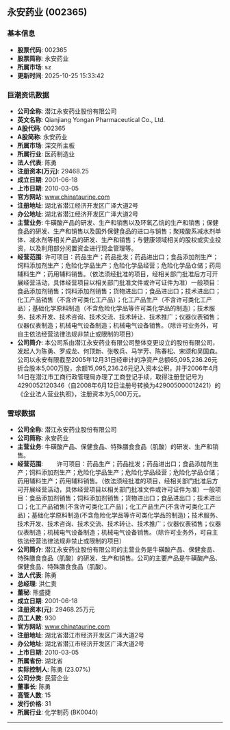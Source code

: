 ## 永安药业 (002365)

### 基本信息

- **股票代码**: 002365
- **股票简称**: 永安药业
- **所属市场**: sz
- **更新时间**: 2025-10-25 15:33:42

### 巨潮资讯数据

- **公司全称**: 潜江永安药业股份有限公司
- **英文名称**: Qianjiang Yongan Pharmaceutical Co., Ltd.
- **A股代码**: 002365
- **A股简称**: 永安药业
- **所属市场**: 深交所主板
- **所属行业**: 医药制造业
- **法人代表**: 陈勇
- **注册资本(万元)**: 29468.25
- **成立日期**: 2001-06-18
- **上市日期**: 2010-03-05
- **官方网站**: www.chinataurine.com
- **注册地址**: 湖北省潜江经济开发区广泽大道2号
- **办公地址**: 湖北省潜江经济开发区广泽大道2号
- **主营业务**: 牛磺酸产品的研发、生产和销售以及环氧乙烷的生产和销售；保健食品的研发、生产和销售以及国外保健食品的进口与销售；聚羧酸系减水剂单体、减水剂等相关产品的研发、生产和销售；与健康领域相关的股权或实业投资，以及利用部分闲置资金进行现金管理等。
- **经营范围**: 许可项目：药品生产；药品批发；药品进出口；食品添加剂生产；饲料添加剂生产；危险化学品生产；危险化学品经营；危险化学品仓储；药用辅料生产；药用辅料销售。（依法须经批准的项目，经相关部门批准后方可开展经营活动，具体经营项目以相关部门批准文件或许可证件为准）一般项目：食品添加剂销售；饲料添加剂销售；货物进出口；食品进出口；技术进出口；化工产品销售（不含许可类化工产品）；化工产品生产（不含许可类化工产品）；基础化学原料制造（不含危险化学品等许可类化学品的制造）；技术服务、技术开发、技术咨询、技术交流、技术转让、技术推广；仪器仪表销售；仪器仪表制造；机械电气设备制造；机械电气设备销售。（除许可业务外，可自主依法经营法律法规非禁止或限制的项目）
- **公司简介**: 本公司系由潜江永安药业有限公司整体变更设立的股份有限公司，发起人为陈勇、罗成龙、何顶新、张敬兵、马学芳、陈春松、宋颂和吴国森。公司以永安有限截至2005年12月31日经审计的净资产总额65,095,236.26元折合股本5,000万股，余额15,095,236.26元记入资本公积，并于2006年4月14日在潜江市工商行政管理局办理了工商登记手续，取得注册登记号为4290052120346（自2008年6月12日注册号转换为429005000012421）的《企业法人营业执照》，注册资本为5,000万元。

### 雪球数据

- **公司全称**: 潜江永安药业股份有限公司
- **公司简称**: 永安药业
- **主营业务**: 牛磺酸产品、保健食品、特殊膳食食品（肌酸）的研发、生产和销售。
- **经营范围**: 　　许可项目：药品生产；药品批发；药品进出口；食品添加剂生产；饲料添加剂生产；危险化学品生产；危险化学品经营；危险化学品仓储；药用辅料生产；药用辅料销售。（依法须经批准的项目，经相关部门批准后方可开展经营活动，具体经营项目以相关部门批准文件或许可证件为准）一般项目：食品添加剂销售；饲料添加剂销售；货物进出口；食品进出口；技术进出口；化工产品销售(不含许可类化工产品)；化工产品生产(不含许可类化工产品)；基础化学原料制造(不含危险化学品等许可类化学品的制造)；技术服务、技术开发、技术咨询、技术交流、技术转让、技术推广；仪器仪表销售；仪器仪表制造；机械电气设备制造；机械电气设备销售。（除许可业务外，可自主依法经营法律法规非禁止或限制的项目）
- **公司简介**: 潜江永安药业股份有限公司的主营业务是牛磺酸产品、保健食品、特殊膳食食品（肌酸）的研发、生产和销售。公司的主要产品是牛磺酸产品、保健食品、特殊膳食食品（肌酸）。
- **法人代表**: 陈勇
- **总经理**: 洪仁贵
- **董秘**: 熊盛捷
- **成立日期**: 2001-06-18
- **注册资本(元)**: 29468.25万元
- **员工人数**: 930
- **官方网站**: www.chinataurine.com
- **注册地址**: 湖北省潜江市经济开发区广泽大道2号
- **办公地址**: 湖北省潜江市经济开发区广泽大道2号
- **上市日期**: 2010-03-05
- **所属省份**: 湖北省
- **实际控制人**: 陈勇 (23.07%)
- **公司分类**: 民营企业
- **董事长**: 陈勇
- **高管人数**: 15
- **发行价格**: 31
- **所属行业**: 化学制药 (BK0040)

---